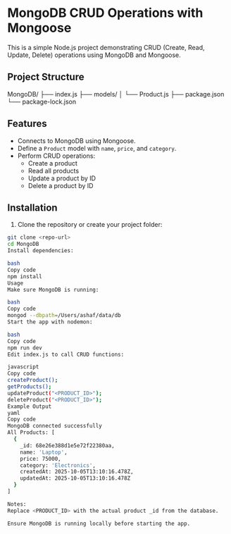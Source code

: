 # MongoDB CRUD Operations with Mongoose

This is a simple Node.js project demonstrating CRUD (Create, Read, Update, Delete) operations using MongoDB and Mongoose.

## Project Structure

MongoDB/
├── index.js
├── models/
│ └── Product.js
├── package.json
└── package-lock.json

## Features

- Connects to MongoDB using Mongoose.
- Define a `Product` model with `name`, `price`, and `category`.
- Perform CRUD operations:
  - Create a product
  - Read all products
  - Update a product by ID
  - Delete a product by ID

## Installation

1. Clone the repository or create your project folder:

```bash
git clone <repo-url>
cd MongoDB
Install dependencies:

bash
Copy code
npm install
Usage
Make sure MongoDB is running:

bash
Copy code
mongod --dbpath=/Users/ashaf/data/db
Start the app with nodemon:

bash
Copy code
npm run dev
Edit index.js to call CRUD functions:

javascript
Copy code
createProduct();
getProducts();
updateProduct("<PRODUCT_ID>");
deleteProduct("<PRODUCT_ID>");
Example Output
yaml
Copy code
MongoDB connected successfully
All Products: [
  {
    _id: 68e26e388d1e5e72f22380aa,
    name: 'Laptop',
    price: 75000,
    category: 'Electronics',
    createdAt: 2025-10-05T13:10:16.478Z,
    updatedAt: 2025-10-05T13:10:16.478Z
  }
]

Notes:
Replace <PRODUCT_ID> with the actual product _id from the database.

Ensure MongoDB is running locally before starting the app.